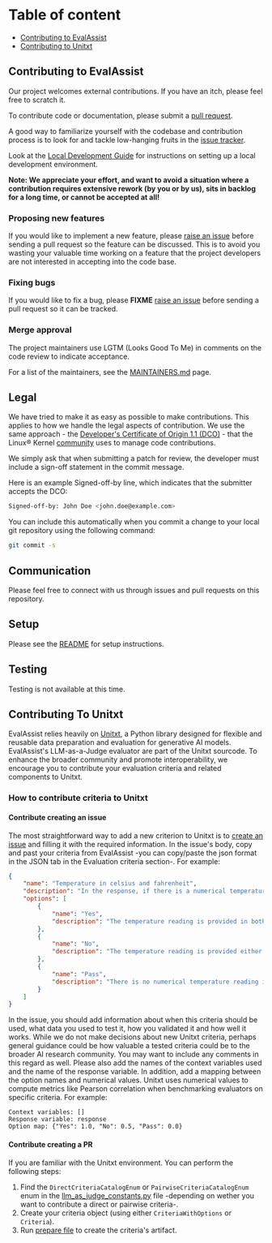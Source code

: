 # Table of content

- [Contributing to EvalAssist](#contributing-to-evalassist)
- [Contributing to Unitxt](#contributing-to-unitxt)

## Contributing to EvalAssist

Our project welcomes external contributions. If you have an itch, please feel
free to scratch it.

To contribute code or documentation, please submit a [pull request](https://github.com/ibm/eval-assist/pulls).

A good way to familiarize yourself with the codebase and contribution process is
to look for and tackle low-hanging fruits in the [issue tracker](https://github.com/ibm/eval-assist/issues).

Look at the [Local Development Guide](https://github.com/IBM/eval-assist/blob/main/LOCAL_DEV_GUIDE.md) for instructions on setting up a local development environment.

**Note: We appreciate your effort, and want to avoid a situation where a contribution
requires extensive rework (by you or by us), sits in backlog for a long time, or
cannot be accepted at all!**

### Proposing new features

If you would like to implement a new feature, please [raise an issue](https://github.com/ibm/eval-assist/issues)
before sending a pull request so the feature can be discussed. This is to avoid
you wasting your valuable time working on a feature that the project developers
are not interested in accepting into the code base.

### Fixing bugs

If you would like to fix a bug, please **FIXME** [raise an issue](https://github.com/ibm/eval-assist/issues) before sending a
pull request so it can be tracked.

### Merge approval

The project maintainers use LGTM (Looks Good To Me) in comments on the code
review to indicate acceptance.

For a list of the maintainers, see the [MAINTAINERS.md](MAINTAINERS.md) page.

## Legal

We have tried to make it as easy as possible to make contributions. This
applies to how we handle the legal aspects of contribution. We use the
same approach - the [Developer's Certificate of Origin 1.1 (DCO)](https://github.com/hyperledger/fabric/blob/master/docs/source/DCO1.1.txt) - that the Linux® Kernel [community](https://elinux.org/Developer_Certificate_Of_Origin)
uses to manage code contributions.

We simply ask that when submitting a patch for review, the developer
must include a sign-off statement in the commit message.

Here is an example Signed-off-by line, which indicates that the
submitter accepts the DCO:

```bash
Signed-off-by: John Doe <john.doe@example.com>
```

You can include this automatically when you commit a change to your
local git repository using the following command:

```bash
git commit -s
```

## Communication

Please feel free to connect with us through issues and pull requests on this repository.

## Setup

Please see the [README](README.md) for setup instructions.

## Testing

Testing is not available at this time.

## Contributing To Unitxt

EvalAssist relies heavily on [Unitxt](https://www.unitxt.ai/en/latest/), a Python library designed for flexible and reusable data preparation and evaluation for generative AI models. EvalAssist's LLM-as-a-Judge evaluator are part of the Unitxt sourcode. To enhance the broader community and promote interoperability, we encourage you to contribute your evaluation criteria and related components to Unitxt.

### How to contribute criteria to Unitxt

#### Contribute creating an issue

The most straightforward way to add a new criterion to Unitxt is to [create an issue](https://github.com/IBM/unitxt/issues/new) and filling it with the required information. In the issue's body, copy and past your criteria from EvalAssist -you can copy/paste the json format in the JSON tab in the Evaluation criteria section-. For example:

```json
{
    "name": "Temperature in celsius and fahrenheit",
    "description": "In the response, if there is a numerical temperature present, is it denominated in both Fahrenheit and Celsius?",
    "options": [
        {
            "name": "Yes",
            "description": "The temperature reading is provided in both Fahrenheit and Celsius."
        },
        {
            "name": "No",
            "description": "The temperature reading is provided either in Fahrenheit or Celsius, but not both."
        },
        {
            "name": "Pass",
            "description": "There is no numerical temperature reading in the response."
        }
    ]
}
```

In the issue, you should add information about when this criteria should be used, what data you used to test it, how you validated it and how well it works. While we do not make decisions about new Unitxt criteria, perhaps general guidance could be how valuable a tested criteria could be to the broader AI research community. You may want to include any comments in this regard as well. Please also add the names of the context variables used and the name of the response variable. In addition, add a mapping between the option names and numerical values. Unitxt uses numerical values to compute metrics like Pearson correlation when benchmarking evaluators on specific criteria. For example:

```text
Context variables: []
Response variable: response
Option map: {"Yes": 1.0, "No": 0.5, "Pass": 0.0}
```

#### Contribute creating a PR

If you are familiar with the Unitxt environment. You can perform the following steps:
1. Find the `DirectCriteriaCatalogEnum` or `PairwiseCriteriaCatalogEnum` enum in the [llm_as_judge_constants.py](https://github.com/IBM/unitxt/blob/main/src/unitxt/llm_as_judge_constants.py) file -depending on wether you want to contribute a direct or pairwise criteria-.
2. Create your criteria object (using either `CriteriaWithOptions` or `Criteria`).
3. Run [prepare file](https://github.com/IBM/unitxt/blob/main/prepare/metrics/llm_as_judge/llm_as_judge.py) to create the criteria's artifact.
